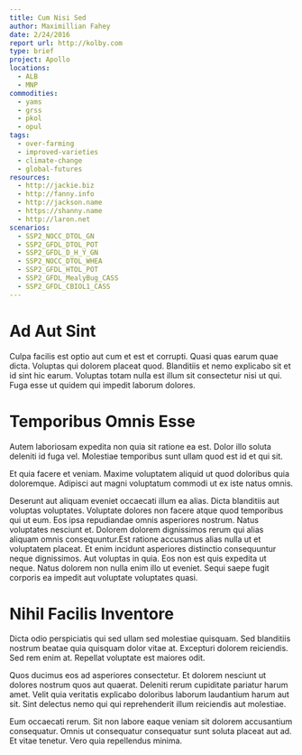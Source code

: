 ```yaml
---
title: Cum Nisi Sed
author: Maximillian Fahey
date: 2/24/2016
report url: http://kolby.com
type: brief
project: Apollo
locations:
  - ALB
  - MNP
commodities:
  - yams
  - grss
  - pkol
  - opul
tags:
  - over-farming
  - improved-varieties
  - climate-change
  - global-futures
resources:
  - http://jackie.biz
  - http://fanny.info
  - http://jackson.name
  - https://shanny.name
  - http://laron.net
scenarios:
  - SSP2_NOCC_DTOL_GN
  - SSP2_GFDL_DTOL_POT
  - SSP2_GFDL_D_H_Y_GN
  - SSP2_NOCC_DTOL_WHEA
  - SSP2_GFDL_HTOL_POT
  - SSP2_GFDL_MealyBug_CASS
  - SSP2_GFDL_CBIOL1_CASS
---
```

# Ad Aut Sint
Culpa facilis est optio aut cum et est et corrupti. Quasi quas earum quae dicta. Voluptas qui dolorem placeat quod. Blanditiis et nemo explicabo sit et id sint hic earum. Voluptas totam nulla est illum sit consectetur nisi ut qui. Fuga esse ut quidem qui impedit laborum dolores.

# Temporibus Omnis Esse
Autem laboriosam expedita non quia sit ratione ea est. Dolor illo soluta deleniti id fuga vel. Molestiae temporibus sunt ullam quod est id et qui sit.
 Et quia facere et veniam. Maxime voluptatem aliquid ut quod doloribus quia doloremque. Adipisci aut magni voluptatum commodi ut ex iste natus omnis.
 Deserunt aut aliquam eveniet occaecati illum ea alias. Dicta blanditiis aut voluptas voluptates. Voluptate dolores non facere atque quod temporibus qui ut eum. Eos ipsa repudiandae omnis asperiores nostrum. Natus voluptates nesciunt et. Dolorem dolorem dignissimos rerum qui alias aliquam omnis consequuntur.Est ratione accusamus alias nulla ut et voluptatem placeat. Et enim incidunt asperiores distinctio consequuntur neque dignissimos. Aut voluptas in quia. Eos non est quis expedita ut neque. Natus dolorem non nulla enim illo ut eveniet. Sequi saepe fugit corporis ea impedit aut voluptate voluptates quasi.

# Nihil Facilis Inventore
Dicta odio perspiciatis qui sed ullam sed molestiae quisquam. Sed blanditiis nostrum beatae quia quisquam dolor vitae at. Excepturi dolorem reiciendis. Sed rem enim at. Repellat voluptate est maiores odit.
 Quos ducimus eos ad asperiores consectetur. Et dolorem nesciunt ut dolores nostrum quos aut quaerat. Deleniti rerum cupiditate pariatur harum amet. Velit quia veritatis explicabo doloribus laborum laudantium harum aut sit. Sint delectus nemo qui qui reprehenderit illum reiciendis aut molestiae.
 Eum occaecati rerum. Sit non labore eaque veniam sit dolorem accusantium consequatur. Omnis ut consequatur consequatur sunt soluta placeat aut ad. Et vitae tenetur. Vero quia repellendus minima.
